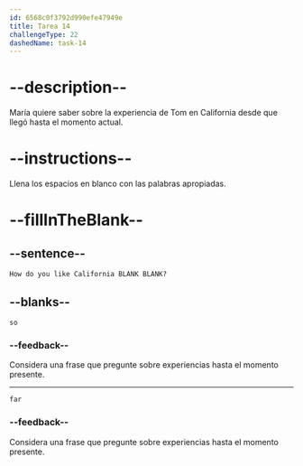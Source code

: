 ```yaml
---
id: 6568c0f3792d990efe47949e
title: Tarea 14
challengeType: 22
dashedName: task-14
---
```


# --description--

María quiere saber sobre la experiencia de Tom en California desde que llegó hasta el momento actual.

# --instructions--

Llena los espacios en blanco con las palabras apropiadas.

# --fillInTheBlank--

## --sentence--

`How do you like California BLANK BLANK?`

## --blanks--

`so`

### --feedback--

Considera una frase que pregunte sobre experiencias hasta el momento presente.

---

`far`

### --feedback--

Considera una frase que pregunte sobre experiencias hasta el momento presente.
